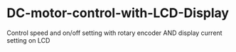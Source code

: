 # DC-motor-control-with-LCD-Display
Control speed and on/off setting with rotary encoder AND display current setting on LCD

